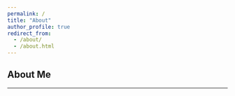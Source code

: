 ```yaml
---
permalink: /
title: "About"
author_profile: true
redirect_from: 
  - /about/
  - /about.html
---
```


## About Me
------

